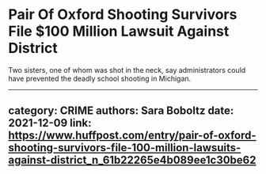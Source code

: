 # Pair Of Oxford Shooting Survivors File $100 Million Lawsuit Against District

Two sisters, one of whom was shot in the neck, say administrators could have prevented the deadly school shooting in Michigan.

---
category: CRIME
authors: Sara Boboltz
date: 2021-12-09
link: https://www.huffpost.com/entry/pair-of-oxford-shooting-survivors-file-100-million-lawsuits-against-district_n_61b22265e4b089ee1c30be62
---
